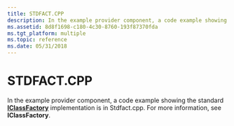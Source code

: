 ```yaml
---
title: STDFACT.CPP
description: In the example provider component, a code example showing the standard IClassFactory implementation is in Stdfact.cpp. For more information, see IClassFactory.
ms.assetid: 8d8f1698-c180-4c30-8760-193f87370fda
ms.tgt_platform: multiple
ms.topic: reference
ms.date: 05/31/2018
---
```


# STDFACT.CPP

In the example provider component, a code example showing the standard [**IClassFactory**](/windows/win32/api/unknwn/nn-unknwn-iclassfactory) implementation is in Stdfact.cpp. For more information, see **IClassFactory**.

 

 
